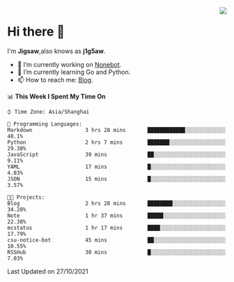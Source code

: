 <a href="#">
  <img align="right" src="https://github-readme-stats.vercel.app/api?username=j1g5awi&count_private=true&show_icons=true&title_color=80070B&text_color=B3B3B3&bg_color=212121&icon_color=80070B" />
</a>

# Hi there 👋

I'm **Jigsaw**,also knows as **j1g5aw**.

- 🔭 I’m currently working on [Nonebot](https://github.com/nonebot).
- 🌱 I’m currently learning Go and Python.
- 📫 How to reach me: [Blog](https://blog.maddestroyer.xyz/).

<!--START_SECTION:waka-->
📊 **This Week I Spent My Time On** 

```text
⌚︎ Time Zone: Asia/Shanghai

💬 Programming Languages: 
Markdown                 3 hrs 28 mins       ████████████░░░░░░░░░░░░░   48.1% 
Python                   2 hrs 7 mins        ███████░░░░░░░░░░░░░░░░░░   29.38% 
JavaScript               39 mins             ██░░░░░░░░░░░░░░░░░░░░░░░   9.11% 
YAML                     17 mins             █░░░░░░░░░░░░░░░░░░░░░░░░   4.03% 
JSON                     15 mins             █░░░░░░░░░░░░░░░░░░░░░░░░   3.57%

🐱‍💻 Projects: 
Blog                     2 hrs 28 mins       ████████░░░░░░░░░░░░░░░░░   34.28% 
Note                     1 hr 37 mins        █████░░░░░░░░░░░░░░░░░░░░   22.38% 
mcstatus                 1 hr 17 mins        ████░░░░░░░░░░░░░░░░░░░░░   17.79% 
csu-notice-bot           45 mins             ██░░░░░░░░░░░░░░░░░░░░░░░   10.55% 
RSSHub                   30 mins             █░░░░░░░░░░░░░░░░░░░░░░░░   7.03%

```


 Last Updated on 27/10/2021
<!--END_SECTION:waka-->
